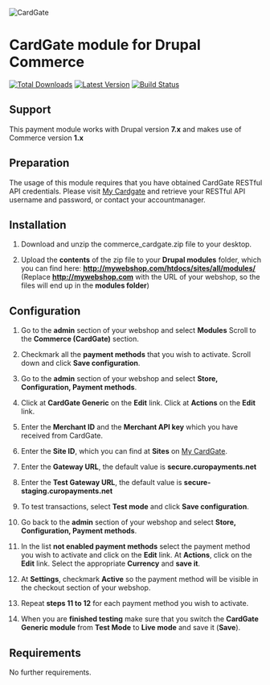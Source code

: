 ![CardGate](https://cdn.curopayments.net/thumb/200/logos/cardgate.png)

# CardGate module for Drupal Commerce

[![Total Downloads](https://img.shields.io/packagist/dt/cardgate/drupal_commerce.svg)](https://packagist.org/packages/cardgate/drupal_commerce)
[![Latest Version](https://img.shields.io/packagist/v/cardgate/drupal_commerce.svg)](https://github.com/cardgate/drupal_commerce/releases)
[![Build Status](https://travis-ci.org/cardgate/drupal_commerce.svg?branch=master)](https://travis-ci.org/cardgate/drupal_commerce)

## Support

This payment module works with Drupal version **7.x** and makes use of Commerce version **1.x**

## Preparation

The usage of this module requires that you have obtained CardGate RESTful API credentials.
Please visit [My Cardgate](https://my.cardgate.com/) and retrieve your RESTful API username and password, or contact your accountmanager.

## Installation

1. Download and unzip the commerce_cardgate.zip file to your desktop.

2. Upload the **contents** of the zip file to your **Drupal modules** folder, which you can find here: **http://mywebshop.com/htdocs/sites/all/modules/**
   (Replace **http://mywebshop.com** with the URL of your webshop, so the files will end up in the **modules folder**)


## Configuration

1. Go to the **admin** section of your webshop and select **Modules**
   Scroll to the **Commerce (CardGate)** section.

2. Checkmark all the **payment methods** that you wish to activate.
   Scroll down and click **Save configuration**.

3. Go to the **admin** section of your webshop and select **Store, Configuration, Payment methods**.

4. Click at **CardGate Generic** on the **Edit** link.
   Click at **Actions** on the **Edit** link.
   
5. Enter the **Merchant ID** and the **Merchant API key** which you have received from CardGate.

6. Enter the **Site ID**, which you can find at **Sites** on <a href="https://my.cardgate.com" target='new'>My CardGate</a>.

7. Enter the **Gateway URL**, the default value is **secure.curopayments.net**

8. Enter the **Test Gateway URL**, the default value is **secure-staging.curopayments.net**

9. To test transactions, select **Test mode** and click **Save configuration**.

10. Go back to the **admin** section of your webshop and select **Store, Configuration, Payment methods**.

11. In the list **not enabled payment methods** select the payment method you wish to activate and click on the **Edit** link.
    At **Actions**, click on the **Edit** link.
    Select the appropriate **Currency** and **save it**.
    
12. At **Settings**, checkmark **Active** so the payment method will be visible in the checkout section of your webshop.

13. Repeat **steps 11 to 12** for each payment method you wish to activate.

14. When you are **finished testing** make sure that you switch the **CardGate Generic module** from **Test Mode** to **Live mode** and save it (**Save**).

## Requirements

No further requirements.
